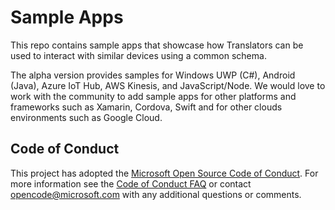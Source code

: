 # Sample Apps

This repo contains sample apps that showcase how Translators can be used to interact with similar devices using a common schema.

The alpha version provides samples for Windows UWP (C#), Android (Java), Azure IoT Hub, AWS Kinesis, and JavaScript/Node. We would love to work with  the community to add sample apps for other platforms and frameworks such as Xamarin, Cordova, Swift and for other clouds environments such as Google Cloud. 

## Code of Conduct
This project has adopted the [Microsoft Open Source Code of Conduct](https://opensource.microsoft.com/codeofconduct/). For more information see the [Code of Conduct FAQ](https://opensource.microsoft.com/codeofconduct/faq/) or contact [opencode@microsoft.com](mailto:opencode@microsoft.com) with any additional questions or comments.
